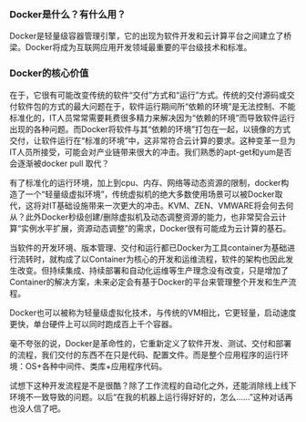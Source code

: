### Docker是什么？有什么用？

Docker是轻量级容器管理引擎，它的出现为软件开发和云计算平台之间建立了桥梁。Docker将成为互联网应用开发领域最重要的平台级技术和标准。

### Docker的核心价值
在于，它很有可能改变传统的软件“交付”方式和“运行”方式。传统的交付源码或交付软件包的方式的最大问题在于，软件运行期间所“依赖的环境”是无法控制、不能标准化的，IT人员常常需要耗费很多精力来解决因为“依赖的环境”而导致软件运行出现的各种问题。而Docker将软件与其“依赖的环境”打包在一起，以镜像的方式交付，让软件运行在“标准的环境”中，这非常符合云计算的要求。这种变革一旦为IT人员所接受，可能会对产业链带来很大的冲击。我们熟悉的apt-get和yum是否会逐渐被docker pull 取代？

有了标准化的运行环境，加上到cpu、内存、网络等动态资源的限制，docker构造了一个“轻量级虚拟环境”，传统虚拟机的绝大多数使用场景可以被Docker取代，这将对IT基础设施带来一次更大的冲击。KVM、ZEN、VMWARE将会何去何从？此外Docker秒级创建/删除虚拟机及动态调整资源的能力，也非常契合云计算“实例水平扩展，资源动态调整”的需求，Docker很有可能成为云计算的基石。

当软件的开发环境、版本管理、交付和运行都已Docker为工具container为基础进行流转时，就构成了以Container为核心的开发和运维流程，软件的架构也因此发生改变。但持续集成、持续部署和自动化运维等生产理念没有改变，只是增加了Container的解决方案，未来必定会有基于Docker的平台来管理整个开发和生产流程。

Docker也可以被称为轻量级虚拟化技术，与传统的VM相比，它更轻量，启动速度更快，单台硬件上可以同时跑成百上千个容器。

毫不夸张的说，Docker是革命性的，它重新定义了软件开发、测试、交付和部署的流程，我们交付的东西不在只是代码、配置文件。而是整个应用程序的运行环境：OS+各种中间件、类库+应用程序代码。

试想下这种开发流程是不是很酷？除了工作流程的自动化之外，还能消除线上线下环境不一致导致的问题。以后“在我的机器上运行得好好的，怎么......”这种对话再也没人信了吧。

